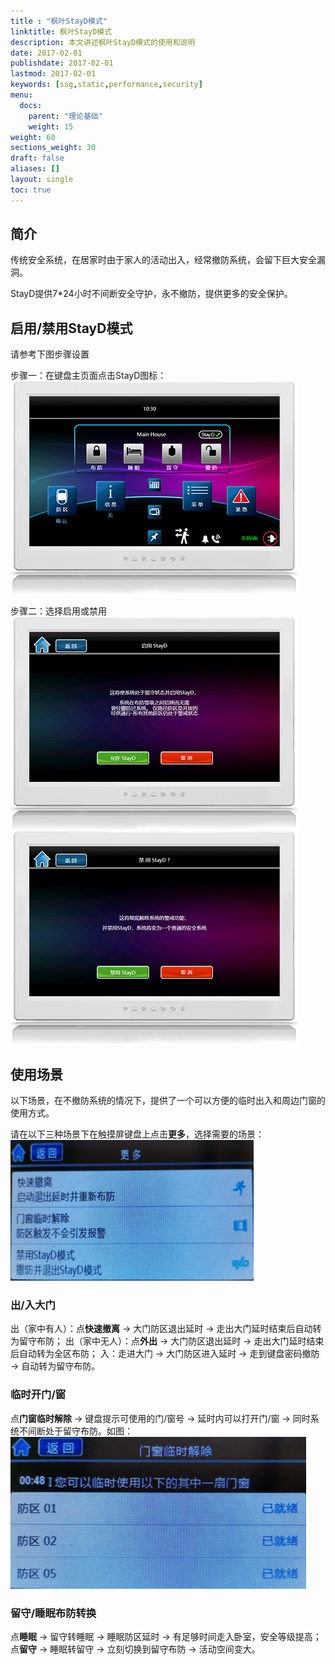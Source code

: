 ```yaml
---
title : "枫叶StayD模式"
linktitle: 枫叶StayD模式
description: 本文讲述枫叶StayD模式的使用和说明
date: 2017-02-01
publishdate: 2017-02-01
lastmod: 2017-02-01
keywords: [ssg,static,performance,security]
menu:
  docs:
    parent: "理论基础"
    weight: 15
weight: 60
sections_weight: 30
draft: false
aliases: []
layout: single
toc: true
---
```


## 简介

传统安全系统，在居家时由于家人的活动出入，经常撤防系统，会留下巨大安全漏洞。

StayD提供7*24小时不间断安全守护，永不撤防，提供更多的安全保护。

## 启用/禁用StayD模式

请参考下图步骤设置

步骤一：在键盘主页面点击StayD图标：
![stayd模式主页](images/tm50-tm70-stayd-home.png)

步骤二：选择启用或禁用
![启用stayd模式](images/tm50-tm70-stayd-enable.png)
![禁用stayd模式](images/tm50-tm70-stayd-disable.png)

## 使用场景

以下场景，在不撤防系统的情况下，提供了一个可以方便的临时出入和周边门窗的使用方式。

请在以下三种场景下在触摸屏键盘上点击**更多**，选择需要的场景：
![stayd模式场景](images/tm50-tm70-stayd-select.png)

### 出/入大门

出（家中有人）：点**快速撤离** → 大门防区退出延时 → 走出大门延时结束后自动转为留守布防；
出（家中无人）：点**外出** → 大门防区退出延时 → 走出大门延时结束后自动转为全区布防；
入：走进大门 → 大门防区进入延时 → 走到键盘密码撤防 → 自动转为留守布防。

### 临时开门/窗

点**门窗临时解除** → 键盘提示可使用的门/窗号 → 延时内可以打开门/窗 → 同时系统不间断处于留守布防。如图：
![stayd模式场景](images/tm50-tm70-stayd-window.png)

### 留守/睡眠布防转换

点**睡眠** → 留守转睡眠 → 睡眠防区延时 → 有足够时间走入卧室，安全等级提高；
点**留守** → 睡眠转留守 → 立刻切换到留守布防 → 活动空间变大。
